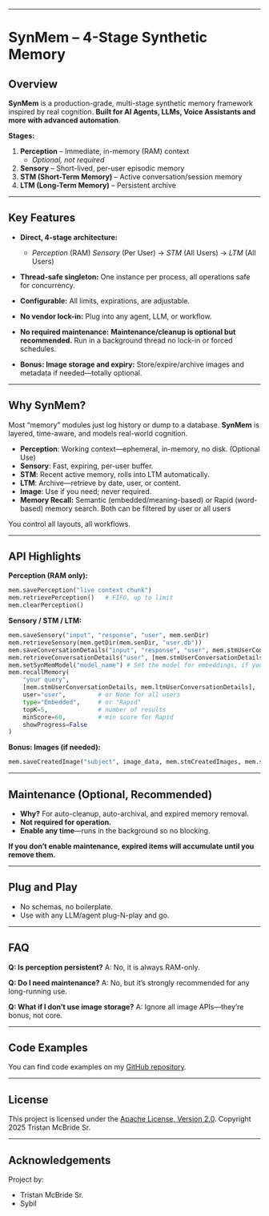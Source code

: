 ﻿
---

# SynMem – 4-Stage Synthetic Memory

## Overview

**SynMem** is a production-grade, multi-stage synthetic memory framework inspired by real cognition.
**Built for AI Agents, LLMs, Voice Assistants and more with advanced automation**.

**Stages:**

1. **Perception** – Immediate, in-memory (RAM) context 
   - *Optional, not required*
2. **Sensory** – Short-lived, per-user episodic memory
3. **STM (Short-Term Memory)** – Active conversation/session memory
4. **LTM (Long-Term Memory)** – Persistent archive

---

## Key Features

* **Direct, 4-stage architecture:**

  * *Perception* (RAM) *Sensory* (Per User) → *STM* (All Users) → *LTM* (All Users)
* **Thread-safe singleton:**
  One instance per process, all operations safe for concurrency.
* **Configurable:**
  All limits, expirations, are adjustable.
* **No vendor lock-in:**
  Plug into any agent, LLM, or workflow.
* **No required maintenance:**
  **Maintenance/cleanup is optional but recommended.**
  Run in a background thread no lock-in or forced schedules.
* **Bonus: Image storage and expiry:**
  Store/expire/archive images and metadata if needed—totally optional.

---

## Why SynMem?

Most “memory” modules just log history or dump to a database.
**SynMem** is layered, time-aware, and models real-world cognition.

* **Perception**: Working context—ephemeral, in-memory, no disk. (Optional Use)
* **Sensory**: Fast, expiring, per-user buffer.
* **STM**: Recent active memory, rolls into LTM automatically.
* **LTM**: Archive—retrieve by date, user, or content.
* **Image**: Use if you need; never required.
* **Memory Recall:**
  Semantic (embedded/meaning-based) or Rapid (word-based) memory search.
  Both can be filtered by user or all users

You control all layouts, all workflows.

---

## API Highlights

**Perception (RAM only):**

```python
mem.savePerception("live context chunk")
mem.retrievePerception()   # FIFO, up to limit
mem.clearPerception()
```

**Sensory / STM / LTM:**

```python
mem.saveSensory("input", "response", "user", mem.senDir)
mem.retrieveSensory(mem.getDir(mem.senDir, "user.db"))
mem.saveConversationDetails("input", "response", "user", mem.stmUserConversationDetails)
mem.retrieveConversationDetails("user", [mem.stmUserConversationDetails, mem.ltmUserConversationDetails])
mem.setSynMemModel("model_name") # Set the model for embeddings, if you forget to set it, it will default to rapid that way your memory recall is always available.
mem.recallMemory(
    "your query",
    [mem.stmUserConversationDetails, mem.ltmUserConversationDetails],
    user="user",         # or None for all users
    type="Embedded",     # or "Rapid"
    topK=5,              # number of results
    minScore=60,         # min score for Rapid
    showProgress=False
)
```

**Bonus: Images (if needed):**

```python
mem.saveCreatedImage("subject", image_data, mem.stmCreatedImages, mem.stmCreatedImageDetails)
```

---

## Maintenance (Optional, Recommended)

* **Why?**
  For auto-cleanup, auto-archival, and expired memory removal.
* **Not required for operation.**
* **Enable any time**—runs in the background so no blocking.

**If you don’t enable maintenance, expired items will accumulate until you remove them.**

---

## Plug and Play

* No schemas, no boilerplate.
* Use with any LLM/agent plug-N-play and go.

---

## FAQ

**Q: Is perception persistent?**
A: No, it is always RAM-only.

**Q: Do I need maintenance?**
A: No, but it’s strongly recommended for any long-running use.

**Q: What if I don’t use image storage?**
A: Ignore all image APIs—they’re bonus, not core.

---

## Code Examples

You can find code examples on my [GitHub repository](https://github.com/TristanMcBrideSr/TechBook).

---

## License

This project is licensed under the [Apache License, Version 2.0](LICENSE).
Copyright 2025 Tristan McBride Sr.

---

## Acknowledgements

Project by:
- Tristan McBride Sr.
- Sybil